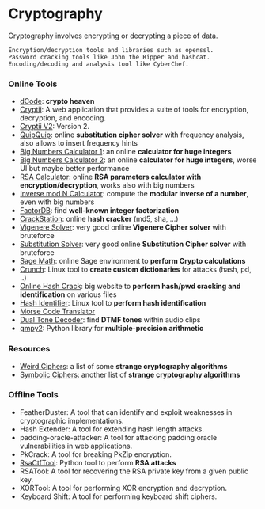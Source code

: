 # Cryptography
  Cryptography involves encrypting or decrypting a piece of data.

    Encryption/decryption tools and libraries such as openssl.
    Password cracking tools like John the Ripper and hashcat.
    Encoding/decoding and analysis tool like CyberChef.

### Online Tools
- [dCode](https://www.dcode.fr): **crypto heaven**
- [Cryptii](https://cryptii.com): A web application that provides a suite of tools for encryption, decryption, and encoding.
- [Cryptii V2](https://cryptii.com): Version 2.
- [QuipQuip](https://quipqiup.com/): online **substitution cipher solver** with frequency analysis, also allows to insert frequency hints
- [Big Numbers Calculator 1](http://www.javascripter.net/math/calculators/100digitbigintcalculator.htm): an online **calculator for huge integers**
- [Big Numbers Calculator 2](https://defuse.ca/big-number-calculator.htm): an online **calculator for huge integers**, worse UI but maybe better performance
- [RSA Calculator](https://www.cryptool.org/en/cto/highlights/rsa-step-by-step): online **RSA parameters calculator with encryption/decryption**, works also with big numbers 
- [Inverse mod N Calculator](https://www.dcode.fr/modular-inverse): compute the **modular inverse of a number**, even with big numbers
- [FactorDB](http://factordb.com/): find **well-known integer factorization**
- [CrackStation](https://crackstation.net/): online **hash cracker** (md5, sha, ...)
- [Vigenere Solver](https://www.guballa.de/vigenere-solver): very good online **Vigenere Cipher solver** with bruteforce
- [Substitution Solver](https://www.guballa.de/substitution-solver): very good online **Substitution Cipher solver** with bruteforce
- [Sage Math](https://sagecell.sagemath.org/): online Sage environment to **perform Crypto calculations**
- [Crunch](https://tools.kali.org/password-attacks/crunch): Linux tool to **create custom dictionaries** for attacks (hash, pd, ..)
- [Online Hash Crack](https://www.onlinehashcrack.com/): big website to **perform hash/pwd cracking and identification** on various files
- [Hash Identifier](https://tools.kali.org/password-attacks/hash-identifier): Linux tool to **perform hash identification**
- [Morse Code Translator](https://morsecode.world/international/translator.html)
- [Dual Tone Decoder](http://dialabc.com/sound/detect/): find **DTMF tones** within audio clips
- [gmpy2](https://gmpy2.readthedocs.io/en/latest/intro.html): Python library for **multiple-precision arithmetic**

### Resources
- [Weird Ciphers](http://www.quadibloc.com/crypto/intro.htm): a list of some **strange cryptography algorithms**
- [Symbolic Ciphers](https://www.dcode.fr/symbols-ciphers): another list of **strange cryptography algorithms**

### Offline Tools
- FeatherDuster: A tool that can identify and exploit weaknesses in cryptographic implementations.
- Hash Extender: A tool for extending hash length attacks.
- padding-oracle-attacker: A tool for attacking padding oracle vulnerabilities in web applications.
- PkCrack: A tool for breaking PkZip encryption.
- [RsaCtfTool](https://github.com/Ganapati/RsaCtfTool): Python tool to perform **RSA attacks**
- RSATool: A tool for recovering the RSA private key from a given public key.
- XORTool: A tool for performing XOR encryption and decryption.
- Keyboard Shift: A tool for performing keyboard shift ciphers.
